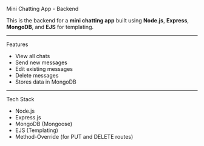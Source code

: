  Mini Chatting App - Backend

This is the backend for a **mini chatting app** built using **Node.js**, **Express**, **MongoDB**, and **EJS** for templating.

---

 Features

- View all chats
- Send new messages
- Edit existing messages
- Delete messages
- Stores data in MongoDB

---

Tech Stack

- Node.js
- Express.js
- MongoDB (Mongoose)
- EJS (Templating)
- Method-Override (for PUT and DELETE routes)

